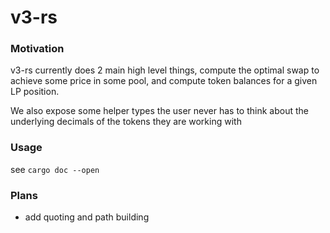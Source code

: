 # v3-rs

### Motivation

v3-rs currently does 2 main high level things, compute the optimal swap to achieve some price in some pool, and compute token balances for a given LP position.

We also expose some helper types the user never has to think about the underlying decimals of the tokens they are working with


### Usage

see `cargo doc --open`

### Plans
- add quoting and path building